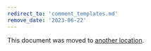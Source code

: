 ```yaml
---
redirect_to: 'comment_templates.md'
remove_date: '2023-06-22'
---
```


This document was moved to [another location](comment_templates.md).

<!-- This redirect file can be deleted after <2023-06-22>. -->
<!-- Redirects that point to other docs in the same project expire in three months. -->
<!-- Redirects that point to docs in a different project or site (for example, link is not relative and starts with `https:`) expire in one year. -->
<!-- Before deletion, see: https://docs.gitlab.com/ee/development/documentation/redirects.html -->
